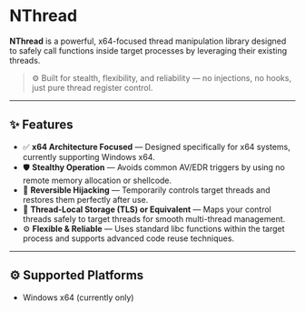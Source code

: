 # NThread

**NThread** is a powerful, x64-focused thread manipulation library designed to safely call functions inside target processes by leveraging their existing threads.

> ⚙️ Built for stealth, flexibility, and reliability — no injections, no hooks, just pure thread register control.

---

## ✨ Features

- ✅ **x64 Architecture Focused** — Designed specifically for x64 systems, currently supporting Windows x64.
- 🛡️ **Stealthy Operation** — Avoids common AV/EDR triggers by using no remote memory allocation or shellcode.
- 🔄 **Reversible Hijacking** — Temporarily controls target threads and restores them perfectly after use.
- 🔗 **Thread-Local Storage (TLS) or Equivalent** — Maps your control threads safely to target threads for smooth multi-thread management.
- ⚙️ **Flexible & Reliable** — Uses standard libc functions within the target process and supports advanced code reuse techniques.

---

## ⚙️ Supported Platforms

- Windows x64 (currently only)

